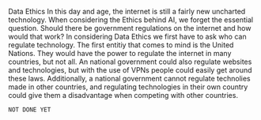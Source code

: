 Data Ethics
    In this day and age, the internet is still a fairly new uncharted technology. When considering the Ethics behind AI, we forget the essential question. Should there be government regulations on the internet and how would that work? In considering Data Ethics we first have to ask who can regulate technology. The first entitiy that comes to mind is the United Nations. They would have the power to regulate the internet in many countries, but not all. An national government could also regulate websites and technologies, but with the use of VPNs people could easily get around these laws. Additionally, a national government cannot regulate technolies made in other countries, and regulating technologies in their own country could give them a disadvantage when competing with other countries.

    NOT DONE YET
